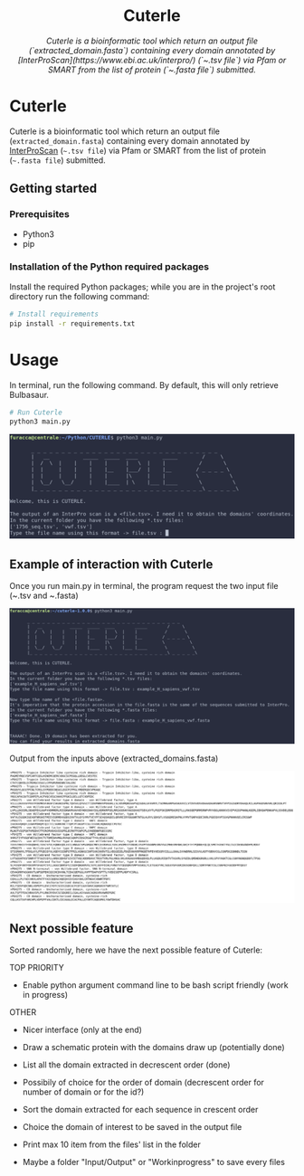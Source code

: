 <!-- <p align = "center">
  <a href = "https://devansh3712.github.io/PySQL/"><img src = "https://user-images.githubusercontent.com/58616444/113156144-57560f80-9257-11eb-85a1-1b834c072454.png"></a>
</p> -->

<h1 align = "center"> Cuterle </h1>
<p align = "center"><i> Cuterle is a bioinformatic tool which return an output file (`extracted_domain.fasta`) containing every domain annotated by [InterProScan](https://www.ebi.ac.uk/interpro/) (`~.tsv file`) via Pfam or SMART from the list of protein (`~.fasta file`) submitted. </i></p>

# Cuterle
Cuterle is a bioinformatic tool which return an output file (`extracted_domain.fasta`) containing every domain annotated by [InterProScan](https://www.ebi.ac.uk/interpro/) (`~.tsv file`) via Pfam or SMART from the list of protein (`~.fasta file`) submitted.

## Getting started

### Prerequisites

- Python3
- pip

### Installation of the Python required packages

Install the required Python packages; while you are in the project's root directory run the following command:

```bash
# Install requirements
pip install -r requirements.txt
```

# Usage

In terminal, run the following command. By default, this will only retrieve Bulbasaur.

```bash
# Run Cuterle
python3 main.py
```

![](./screenshots/main_home.png)

## Example of interaction with Cuterle

Once you run main.py in terminal, the program request the two input file (~.tsv and ~.fasta)

![](./screenshots/example_input-output.png)

Output from the inputs above (extracted_domains.fasta)

![](./screenshots/example_output_file.png)


## Next possible feature
Sorted randomly, here we have the next possible feature of Cuterle:

TOP PRIORITY
- Enable python argument command line to be bash script friendly (work in progress)

OTHER

- Nicer interface (only at the end)
- Draw a schematic protein with the domains draw up (potentially done)
- List all the domain extracted in decrescent order (done)
- Possibily of choice for the order of domain (decrescent order for number of domain or for the id?)
- Sort the domain extracted for each sequence in crescent order
- Choice the domain of interest to be saved in the output file
- Print max 10 item from the files' list in the folder

- Maybe a folder "Input/Output" or "Workinprogress" to save every files

